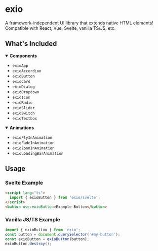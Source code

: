 # exio

A framework-independent UI library that extends native HTML elements! Compatible with React, Vue, Svelte, vanilla TS/JS, etc.

## What's Included

<details open>
  <summary><strong>Components</strong></summary>
  <ul>
    <li><code>exioApp</code></li>
    <li><code>exioAccordion</code></li>
    <li><code>exioButton</code></li>
    <li><code>exioCard</code></li>
    <li><code>exioDialog</code></li>
    <li><code>exioDropdown</code></li>
    <li><code>exioIcon</code></li>
    <li><code>exioRadio</code></li>
    <li><code>exioSlider</code></li>
    <li><code>exioSwitch</code></li>
    <li><code>exioTextbox</code></li>
  </ul>
</details>

<details open>
  <summary><strong>Animations</strong></summary>
  <ul>
    <li><code>exioFlyInAnimation</code></li>
    <li><code>exioFadeInAnimation</code></li>
    <li><code>exioZoomInAnimation</code></li>
    <li><code>exioLoadingBarAnimation</code></li>
  </ul>
</details>

## Usage

### Svelte Example

```html
<script lang="ts">
  import { exioButton } from 'exio/svelte';
</script>
<button use:exioButton>Example Button</button>
```

### Vanilla JS/TS Example

```ts
import { exioButton } from 'exio';
const button = document.querySelector('#my-button');
const exioButton = exioButton(button);
exioButton.destroy();
```
